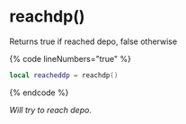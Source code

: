 # reachdp()

Returns true if reached depo, false otherwise

{% code lineNumbers="true" %}
```lua
local reacheddp = reachdp()

```

{% endcode %}

_Will try to reach depo._